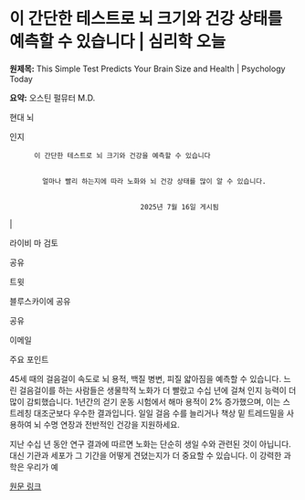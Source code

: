 # 이 간단한 테스트로 뇌 크기와 건강 상태를 예측할 수 있습니다 | 심리학 오늘

**원제목:** This Simple Test Predicts Your Brain Size and Health | Psychology Today

**요약:** 오스틴 펄뮤터 M.D.

현대 뇌

인지 

          이 간단한 테스트로 뇌 크기와 건강을 예측할 수 있습니다
        

            얼마나 빨리 하는지에 따라 노화와 뇌 건강 상태를 많이 알 수 있습니다.
      

                                    2025년 7월 16일 게시됨

|


라이비 마 검토







공유




트윗




블루스카이에 공유




공유




이메일














주요 포인트

45세 때의 걸음걸이 속도로 뇌 용적, 백질 병변, 피질 얇아짐을 예측할 수 있습니다.
느린 걸음걸이를 하는 사람들은 생물학적 노화가 더 빨랐고 수십 년에 걸쳐 인지 능력이 더 많이 감퇴했습니다.
1년간의 걷기 운동 시험에서 해마 용적이 2% 증가했으며, 이는 스트레칭 대조군보다 우수한 결과입니다.
일일 걸음 수를 늘리거나 책상 밑 트레드밀을 사용하여 뇌 수명 연장과 전반적인 건강을 지원하세요.



지난 수십 년 동안 연구 결과에 따르면 노화는 단순히 생일 수와 관련된 것이 아닙니다. 대신 기관과 세포가 그 기간을 어떻게 견뎠는지가 더 중요할 수 있습니다. 이 강력한 과학은 우리가 예

[원문 링크](https://www.psychologytoday.com/us/blog/the-modern-brain/202507/this-simple-test-predicts-your-brain-size-and-health)

